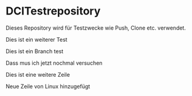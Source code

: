 # DCITestrepository

Dieses Repository wird für Testzwecke wie Push, Clone etc. verwendet.

Dies ist ein weiterer Test

Dies ist ein Branch test

Dass mus ich jetzt nochmal versuchen

Dies ist eine weitere Zeile

Neue Zeile von Linux hinzugefügt
